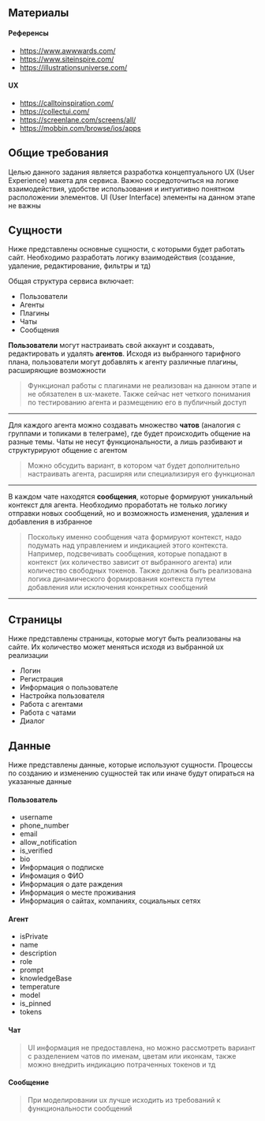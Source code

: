 ## Материалы 
#### Референсы 
- https://www.awwwards.com/
- https://www.siteinspire.com/
- https://illustrationsuniverse.com/
#### UX
- https://calltoinspiration.com/
- https://collectui.com/
- https://screenlane.com/screens/all/
- https://mobbin.com/browse/ios/apps

## Общие требования

Целью данного задания является разработка концептуального UX (User Experience) макета для сервиса. Важно сосредоточиться на логике взаимодействия, удобстве использования и интуитивно понятном расположении элементов. UI (User Interface) элементы на данном этапе не важны

## Сущности
Ниже представлены основные сущности, с которыми будет работать сайт. Необходимо разработать логику взаимодействия (создание, удаление, редактирование, фильтры и тд)

Общая структура сервиса включает:
- Пользователи 
- Агенты
- Плагины
- Чаты 
- Сообщения 

**Пользователи** могут настраивать свой аккаунт и создавать, редактировать и удалять **агентов**. Исходя из выбранного тарифного плана, пользователи могут добавлять к агенту различные плагины, расширяющие возможности

> Функционал работы с плагинами не реализован на данном этапе и не обязателен в ux-макете. Также сейчас нет четкого понимания по тестированию агента и размещению его в публичный доступ

---
Для каждого агента можно создавать множество **чатов** (аналогия с группами и топиками в телеграме), где будет происходить общение на разные темы. Чаты не несут функциональности, а лишь разбивают и структурируют общение с агентом
> Можно обсудить вариант, в котором чат будет дополнительно настраивать агента, расширяя или специализируя его функционал  
---
В каждом чате находятся **сообщения**, которые формируют уникальный контекст для агента. Необходимо проработать не только логику отправки новых сообщений, но и возможность изменения, удаления и добавления в избранное
> Поскольку именно сообщения чата формируют контекст, надо подумать над управлением и индикацией этого контекста. Например, подсвечивать сообщения, которые попадают в контекст (их количество зависит от выбранного агента) или количество свободных токенов. Также должна быть реализована логика динамического формирования контекста путем добавления или исключения конкретных сообщений 

---

## Страницы 
Ниже представлены страницы, которые могут быть реализованы на сайте. Их количество может меняться исходя из выбранной ux реализации
- Логин
- Регистрация
- Информация о пользователе 
- Настройка пользователя 
- Работа с агентами
- Работа с чатами
- Диалог


## Данные 
Ниже представлены данные, которые используют сущности. Процессы по созданию и изменению сущностей так или иначе будут опираться на указанные данные

#### Пользователь
- username
- phone_number
- email
- allow_notification 
- is_verified
- bio
- Информация о подписке
- Инфомация о ФИО
- Информация о дате раждения
- Информация о месте проживания 
- Информация о сайтах, компаниях, социальных сетях

#### Агент
- isPrivate
- name 
- description 
- role
- prompt
- knowledgeBase
- temperature 
- model
- is_pinned 
- tokens

#### Чат
> UI информация не предоставлена, но можно рассмотреть вариант с разделением чатов по именам, цветам или иконкам, также можно внедрить индикацию потраченных токенов и тд


#### Сообщение 
> При моделировании ux лучше исходить из требований к функциональности сообщений 